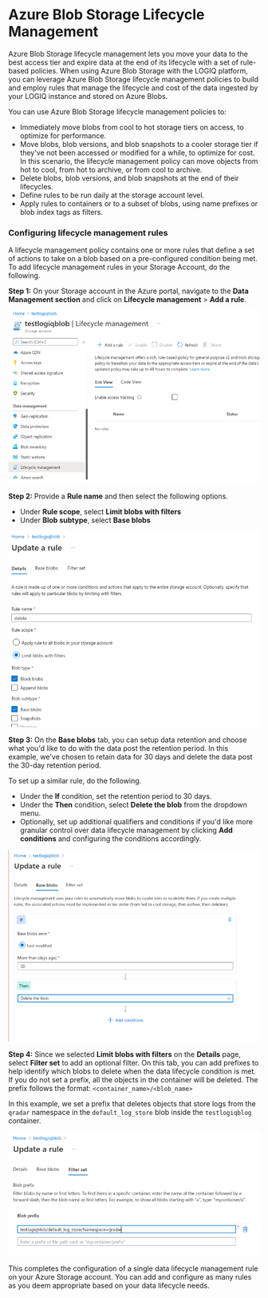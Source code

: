 # Azure Blob Storage Lifecycle Management

Azure Blob Storage lifecycle management lets you move your data to the best access tier and expire data at the end of its lifecycle with a set of rule-based policies. When using Azure Blob Storage with the LOGIQ platform, you can leverage Azure Blob Storage lifecycle management policies to build and employ rules that manage the lifecycle and cost of the data ingested by your LOGIQ instance and stored on Azure Blobs.&#x20;

You can use Azure Blob Storage lifecycle management policies to:

* Immediately move blobs from cool to hot storage tiers on access, to optimize for performance.
* Move blobs, blob versions, and blob snapshots to a cooler storage tier if they've not been accessed or modified for a while, to optimize for cost. In this scenario, the lifecycle management policy can move objects from hot to cool, from hot to archive, or from cool to archive.
* Delete blobs, blob versions, and blob snapshots at the end of their lifecycles.
* Define rules to be run daily at the storage account level.
* Apply rules to containers or to a subset of blobs, using name prefixes or blob index tags as filters.

### Configuring lifecycle management rules

A lifecycle management policy contains one or more rules that define a set of actions to take on a blob based on a pre-configured condition being met. To add lifecycle management rules in your Storage Account, do the following.

**Step 1:**  On your Storage account in the Azure portal, navigate to the **Data Management section** and click on **Lifecycle management** > **Add a rule**.

![](../../../.gitbook/assets/lifecycle..png)

**Step 2:** Provide a **Rule name** and then select the following options.&#x20;

* Under **Rule scope**, select **Limit blobs with filters**
* Under **Blob subtype**, select **Base blobs**

![](../../../.gitbook/assets/rule.png)

**Step 3:** On the **Base blobs** tab, you can setup data retention and choose what you'd like to do with the data post the retention period. In this example, we've chosen to retain data for 30 days and delete the data post the 30-day retention period.&#x20;

To set up a similar rule, do the following.&#x20;

* Under the **If** condition, set the retention period to 30 days.&#x20;
* Under the **Then** condition, select **Delete the blob** from the dropdown menu.&#x20;
* Optionally, set up additional qualifiers and conditions if you'd like more granular control over data lifecycle management by clicking **Add conditions** and configuring the conditions accordingly.&#x20;

![](../../../.gitbook/assets/blobrule.png)

**Step 4:** Since we selected **Limit blobs with filters** on the **Details** page, select **Filter set** to add an optional filter. On this tab, you can add prefixes to help identify which blobs to delete when the data lifecycle condition is met. If you do not set a prefix, all the objects in the container will be deleted. The prefix follows the format: `<container_name>/<blob_name>`

In this example, we set a prefix that deletes objects that store logs from the `qradar` namespace in the `default_log_store` blob inside the `testlogiqblog` container.&#x20;

![](../../../.gitbook/assets/filter.png)

This completes the configuration of a single data lifecycle management rule on your Azure Storage account. You can add and configure as many rules as you deem appropriate based on your data lifecycle needs.&#x20;
